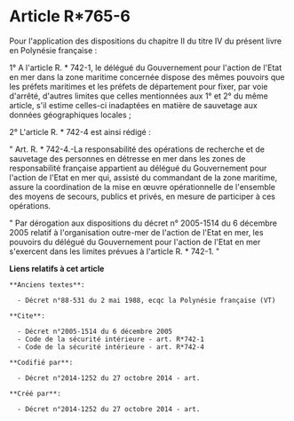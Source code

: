 # Article R*765-6

Pour l'application des dispositions du chapitre II du titre IV du présent livre en Polynésie française : 

1° A l'article R. * 742-1, le délégué du Gouvernement pour l'action de l'Etat en mer dans la zone maritime concernée dispose
des mêmes pouvoirs que les préfets maritimes et les préfets de département pour fixer, par voie d'arrêté, d'autres limites
que celles mentionnées aux 1° et 2° du même article, s'il estime celles-ci inadaptées en matière de sauvetage aux données
géographiques locales ; 

2° L'article R. * 742-4 est ainsi rédigé : 

" Art. R. * 742-4.-La responsabilité des opérations de recherche et de sauvetage des personnes en détresse en mer dans les
zones de responsabilité française appartient au délégué du Gouvernement pour l'action de l'Etat en mer qui, assisté du
commandant de la zone maritime, assure la coordination de la mise en œuvre opérationnelle de l'ensemble des moyens de
secours, publics et privés, en mesure de participer à ces opérations. 

" Par dérogation aux dispositions du décret n° 2005-1514 du 6 décembre 2005 relatif à l'organisation outre-mer de l'action de
l'Etat en mer, les pouvoirs du délégué du Gouvernement pour l'action de l'Etat en mer s'exercent dans les limites prévues à
l'article R. * 742-1. "

**Liens relatifs à cet article**

	**Anciens textes**:

	  - Décret n°88-531 du 2 mai 1988, ecqc la Polynésie française (VT)

	**Cite**:

	  - Décret n°2005-1514 du 6 décembre 2005
	  - Code de la sécurité intérieure - art. R*742-1
	  - Code de la sécurité intérieure - art. R*742-4

	**Codifié par**:

	  - Décret n°2014-1252 du 27 octobre 2014 - art.

	**Créé par**:

	  - Décret n°2014-1252 du 27 octobre 2014 - art.
